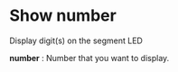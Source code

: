 <i class="icon-font"></i>Show number
===================
Display digit(s) on the segment LED

**number**
: Number that you want to display.


